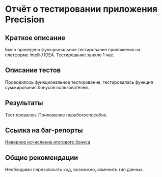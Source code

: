 # Отчёт о тестировании приложения Precision

## Краткое описание

Было проведено функциональное тестирование приложения на платформе IntelliJ IDEA. Тестирование заняло 1 час. 

## Описание тестов
Проводилось функциональное тестирование, тестировалась функция суммирования бонусов пользователей.


## Результаты

Тест провален. Приложение неработоспособно.

## Ссылка на баг-репорты 
<p> <a href="https://github.com/TestDiana/java-2.2/issues/1">Неверное исчисление итогового бонуса</a></p>

## Общие рекомендации

Необходимо перезаписать код, возможно, изменить тип данных. 